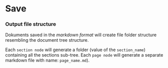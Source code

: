 # Save

### Output file structure

Dokuments saved in the *markdown format* will create file folder structure resembling the document
tree structure.

Each `section node` will generate a folder (value of the `section_name`) containing all the sections sub-tree.
Each `page node` will generate a separate markdown file with name: `page_name.md`).
